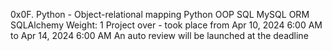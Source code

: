 0x0F. Python - Object-relational mapping
Python
OOP
SQL
MySQL
ORM
SQLAlchemy
 Weight: 1
 Project over - took place from Apr 10, 2024 6:00 AM to Apr 14, 2024 6:00 AM
 An auto review will be launched at the deadline
